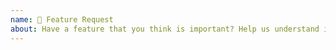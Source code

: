 ```yaml
---
name: 🚀 Feature Request
about: Have a feature that you think is important? Help us understand it.
---
```


<!--

- Prior to opening a feature request, please search for existing requests.

  If you find an existing feature that matches your needs, use the 👍 emote
  to show your support for it. If the specifics of your use case are not
  covered in the existing feature request but the idea seems similar enough,
  please take the time to *add new conversation* which helps the feature's
  design evolve.

- If you do not find any other existing requests for the feature you desire,
  you should open a new feature request. Please take the time to help us
  understand your use-case as precisely as possible. Be sure to demonstrate
  that you've evaluated existing features and found them unsuitable.

  Be flexible in your design and consider slight variations which might
  necessitate a specific API design.  We also hope you'll be willing to engage
  in the on-going design discussion, prior to opening a pull-request.

-->

